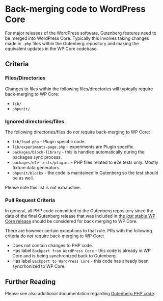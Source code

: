 # Back-merging code to WordPress Core

For major releases of the WordPress software, Gutenberg features need to be merged into WordPress Core. Typically this involves taking changes made in `.php` files within the Gutenberg repository and making the equivalent updates in the WP Core codebase.

## Criteria

### Files/Directories

Changes to files within the following files/directories will typically require back-merging to WP Core:

-   `lib/`
-   `phpunit/`

### Ignored directories/files

The following directories/files do _not_ require back-merging to WP Core:

-   `lib/load.php` - Plugin specific code.
-   `lib/experiments-page.php` - experiments are Plugin specific.
-   `packages/block-library` - this is handled automatically during the packages sync process.
-   `packages/e2e-tests/plugins` - PHP files related to e2e tests only. Mostly fixture data generators.
-   `phpunit/blocks` - the code is maintained in Gutenberg so the test should be as well.

Please note this list is not exhaustive.

### Pull Request Criteria

In general, all PHP code committed to the Gutenberg repository since the date of the final Gutenberg release that was included in [the _last_ stable WP Core release](https://developer.wordpress.org/block-editor/contributors/versions-in-wordpress/) should be considered for back merging to WP Core.

There are however certain exceptions to that rule. PRs with the following criteria do _not_ require back-merging to WP Core:

-   Does not contain changes to PHP code.
-   Has label `Backport from WordPress Core` - this code is already in WP Core and is being synchronized back to Gutenberg.
-   Has label `Backport to WordPress Core` - this code has already been syncrhonized to WP Core.

## Further Reading

Please see also additional documentation regarding [Gutenberg PHP code](/lib/README.md).
